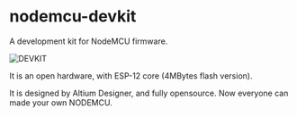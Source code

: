 nodemcu-devkit
==============

A development kit for NodeMCU firmware.

![DEVKIT](https://raw.githubusercontent.com/nodemcu/nodemcu-devkit/master/Documents/NODEMCU_DEVKIT_V0.9.jpg)

It is an open hardware, with ESP-12 core (4MBytes flash version).

It is designed by Altium Designer, and fully opensource. Now everyone can made your own NODEMCU.
